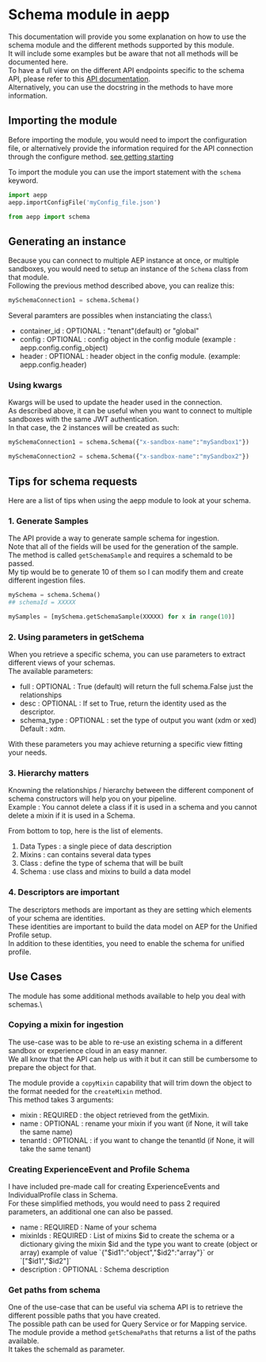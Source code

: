 # Schema module in aepp

This documentation will provide you some explanation on how to use the schema module and the different methods supported by this module.\
It will include some examples but be aware that not all methods will be documented here.\
To have a full view on the different API endpoints specific to the schema API, please refer to this [API documentation](https://developer.adobe.com/experience-platform-apis/references/schema-registry/).\
Alternatively, you can use the docstring in the methods to have more information.

## Importing the module

Before importing the module, you would need to import the configuration file, or alternatively provide the information required for the API connection through the configure method. [see getting starting](./getting-started.md)

To import the module you can use the import statement with the `schema` keyword.

```python
import aepp
aepp.importConfigFile('myConfig_file.json')

from aepp import schema
```

## Generating an instance

Because you can connect to multiple AEP instance at once, or multiple sandboxes, you would need to setup an instance of the `Schema` class from that module.\
Following the previous method described above, you can realize this:

```python
mySchemaConnection1 = schema.Schema()
```

Several paramters are possibles when instanciating the class:\

* container_id : OPTIONAL : "tenant"(default) or "global"
* config : OPTIONAL : config object in the config module (example : aepp.config.config_object)
* header : OPTIONAL : header object  in the config module. (example: aepp.config.header)

### Using kwargs

Kwargs will be used to update the header used in the connection.\
As described above, it can be useful when you want to connect to multiple sandboxes with the same JWT authentication.\
In that case, the 2 instances will be created as such:

```python
mySchemaConnection1 = schema.Schema({"x-sandbox-name":"mySandbox1"})
```

```python
mySchemaConnection2 = schema.Schema({"x-sandbox-name":"mySandbox2"})
```

## Tips for schema requests

Here are a list of tips when using the aepp module to look at your schema.

### 1. Generate Samples

The API provide a way to generate sample schema for ingestion.\
Note that all of the fields will be used for the generation of the sample.\
The method is called `getSchemaSample` and requires a schemaId to be passed.\
My tip would be to generate 10 of them so I can modify them and create different ingestion files.

```python
mySchema = schema.Schema()
## schemaId = XXXXX

mySamples = [mySchema.getSchemaSample(XXXXX) for x in range(10)]
```

### 2. Using parameters in getSchema

When you retrieve a specific schema, you can use parameters to extract different views of your schemas.\
The available parameters:

* full : OPTIONAL : True (default) will return the full schema.False just the relationships
* desc : OPTIONAL : If set to True, return the identity used as the descriptor.
* schema_type : OPTIONAL : set the type of output you want (xdm or xed) Default : xdm.

With these parameters you may achieve returning a specific view fitting your needs.

### 3. Hierarchy matters

Knowning the relationships / hierarchy between the different component of schema constructors will help you on your pipeline.\
Example : You cannot delete a class if it is used in a schema and you cannot delete a mixin if it is used in a Schema.

From bottom to top, here is the list of elements.

1. Data Types : a single piece of data description
2. Mixins : can contains several data types
3. Class : define the type of schema that will be built
4. Schema : use class and mixins to build a data model

### 4. Descriptors are important

The descriptors methods are important as they are setting which elements of your schema are identities.\
These identities are important to build the data model on AEP for the Unified Profile setup.\
In addition to these identities, you need to enable the schema for unified profile.

## Use Cases

The module has some additional methods available to help you deal with schemas.\

### Copying a mixin for ingestion

The use-case was to be able to re-use an existing schema in a different sandbox or experience cloud in an easy manner.\
We all know that the API can help us with it but it can still be cumbersome to prepare the object for that.

The module provide a `copyMixin` capability that will trim down the object to the format needed for the `createMixin` method.\
This method takes 3 arguments:
* mixin : REQUIRED : the object retrieved from the getMixin.
* name : OPTIONAL : rename your mixin if you want (if None, it will take the same name)
* tenantId : OPTIONAL : if you want to change the tenantId (if None, it will take the same tenant)

### Creating ExperienceEvent and Profile Schema

I have included pre-made call for creating ExperienceEvents and IndividualProfile class in Schema.\
For these simplified methods, you would need to pass 2 required parameters, an additional one can also be passed.
* name : REQUIRED : Name of your schema
* mixinIds : REQUIRED : List of mixins $id to create the schema or a dictionary giving the mixin $id and the type you want to create (object or array)
    example of value `{"$id1":"object","$id2":"array"}` or `["$id1","$id2"]`
* description : OPTIONAL : Schema description

### Get paths from schema

One of the use-case that can be useful via schema API is to retrieve the different possible paths that you have created.\
The possible path can be used for Query Service or for Mapping service.\
The module provide a method `getSchemaPaths` that returns a list of the paths available.\
It takes the schemaId as parameter.